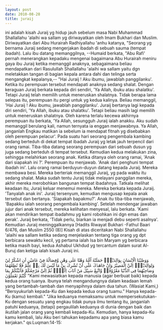 ```yaml
---
layout: post
date: 2010-08-28
title: juraij
---
```


ini adalah kisah Juraij yg hidup jauh sebelum masa Nabi Muhammad Shallallahu 'alaihi wa sallam yg diriwayatkan oleh Imam Bukhari dan Muslim.
Diriwayatkan dari Abu Hurairah Radhiyallahu 'anhu katanya, "Seorang yg bernama Juraij sedang mengerjakan ibadah di sebuah sauma (tempat ibadah). Lalu ibu datang memanggilnya, --Humaid berkata, "Abu Rafi' pernah menerangkan kepadaku mengenai bagaimana Abu Hurairah meniru gaya ibu Juraij ketika memanggil anaknya, sebagaimana beliau mendapatkan dari Rasulullah Shallallahu 'alaihi wa sallam yaitu dgn meletakkan tangan di bagian kepala antara dahi dan telinga serta mengangkat kepalanya,-- "Hai Juraij ! Aku ibumu, jawablah panggilanku'. Ketika itu perempuan tersebut mendapati anaknya sedang shalat. Dengan keraguan Juraij berkata kepada diri sendiri, 'Ya Allah, ibuku atau shalatku'. Tetapi Juraij telah memilih untuk meneruskan shalatnya.
Tidak berapa lama selepas itu, perempuan itu pergi untuk yg kedua kalinya. Beliau memanggil, 'Hai Juraij ! Aku ibumu, jawablah panggilanku'. Juraij bertanya lagi kepada diri sendiri, 'Ya Allah, ibuku atau shalatku'. Tetapi beliau masih lagi memilih untuk meneruskan shalatnya.
Oleh karena terlalu kecewa akhirnya perempuan itu berkata, 'Ya Allah, sesungguh Juraij ialah anakku. Aku sudah memanggil berulang kali, namun ternyata ia enggan menjawabnya. Ya Allah, janganlah Engkau matikan ia sebelum ia mendapat fitnah yg disebabkan oleh perempuan pelacur'. Pada suatu hari seorang pengembala kambing sedang berteduh di dekat tempat ibadah Juraij yg letak jauh terpencil dari orang ramai. Tiba-tiba datang seorang perempuan dari sebuah dusun yg juga sedang berteduh di tempat tersebut. Kemudian kedua melakukan zina, sehingga melahirkan seorang anak. Ketika ditanya oleh orang ramai, 'Anak dari siapakah ini ?'. Perempuan itu menjawab. 'Anak dari penghuni tempat ibadah ini'. Lalu orang ramai berduyun-duyun datang kepada Juraij. Mereka membawa besi.
Mereka berteriak memanggil Juraij, yg pada waktu itu sedang shalat. Maka sudah tentu Juraij tidak melayani panggilan mereka, akhir mereka merobohkan bangunan tempat ibadahnya. Tatkala melihat keadaan itu, Juraij keluar menemui mereka. Mereka berkata kepada Juraij. 'Tanyalah anak ini'. Juraij tersenyum, kemudian mengusap kepala anak tersebut dan bertanya. 'Siapakah bapakmu?'. Anak itu tiba-tiba menjawab, 'Bapakku ialah seorang pengembala kambing'. Setelah mendengar jawaban jujur dari anak tersebut, mereka kelihatan menyesal, lalu berkata. 'Kami akan mendirikan tempat ibadahmu yg kami robohkan ini dgn emas dan perak'. Juraij berkata, 'Tidak perlu, biarkan ia menjadi debu seperti asalnya'. Kemudian Juraij meninggalkannya
[Hadits Riwayat Bukhari -Fathul Baari 6/476, dan Muslim 2550 (8)]
Kisah di atas diceritakan Nabi Shallallahu 'alaihi wa sallam ketika sedang menjelaskan tentang tiga orang yg dpt berbicara sewaktu kecil, yg pertama ialah Isa bin Maryam yg berbicara ketika masih bayi, kedua Ashabul Ukhdud yg tercantum dalam surat Al-Buruj dan ketiga ialah kisah Juraij ini.

وَوَصَّيْنَا الْاِنْسَانَ بِوَالِدَيْهِۚ حَمَلَتْهُ اُمُّهٗ وَهْنًا عَلٰى وَهْنٍ وَّفِصَالُهٗ فِيْ عَامَيْنِ اَنِ اشْكُرْ لِيْ وَلِوَالِدَيْكَۗ اِلَيَّ الْمَصِيْرُ 
وَاِنْ جَاهَدٰكَ عَلٰٓى اَنْ تُشْرِكَ بِيْ مَا لَيْسَ لَكَ بِهٖ عِلْمٌ فَلَا تُطِعْهُمَا وَصَاحِبْهُمَا فِى الدُّنْيَا مَعْرُوْفًاۖ وَّاتَّبِعْ سَبِيْلَ مَنْ اَنَابَ اِلَيَّۚ ثُمَّ اِلَيَّ مَرْجِعُكُمْ فَاُنَبِّئُكُمْ بِمَا كُنْتُمْ تَعْمَلُوْنَ
"Kami mewasiatkan kepada manusia (agar berbuat baik) kepada kedua orang tuanya. Ibunya telah mengandungnya dalam keadaan lemah yang bertambah-tambah dan menyapihnya dalam dua tahun. (Wasiat Kami,) “Bersyukurlah kepada-Ku dan kepada kedua orang tuamu.” Hanya kepada-Ku (kamu) kembali."
"Jika keduanya memaksamu untuk mempersekutukan-Ku dengan sesuatu yang engkau tidak punya ilmu tentang itu, janganlah patuhi keduanya, (tetapi) pergaulilah keduanya di dunia dengan baik dan ikutilah jalan orang yang kembali kepada-Ku. Kemudian, hanya kepada-Ku kamu kembali, lalu Aku beri tahukan kepadamu apa yang biasa kamu kerjakan."
qs:Luqman:14-15:
